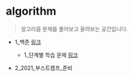 # algorithm
>알고리즘 문제를 풀어보고 올려보는 공간입니다.

* 1_백준 [링크](https://www.acmicpc.net/)
  * 1_단계별 학습 문제 [링크](https://www.acmicpc.net/step)

* 2_2021_부스트캠프_준비
